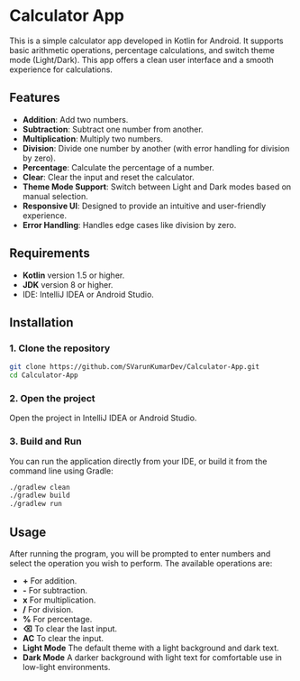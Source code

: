 # Calculator App

This is a simple calculator app developed in Kotlin for Android. It supports basic arithmetic operations, percentage calculations, and switch theme mode (Light/Dark). This app offers a clean user interface and a smooth experience for calculations.

## Features

- **Addition**: Add two numbers.
- **Subtraction**: Subtract one number from another.
- **Multiplication**: Multiply two numbers.
- **Division**: Divide one number by another (with error handling for division by zero).
- **Percentage**: Calculate the percentage of a number.
- **Clear**: Clear the input and reset the calculator.
- **Theme Mode Support**: Switch between Light and Dark modes based on manual selection.
- **Responsive UI**: Designed to provide an intuitive and user-friendly experience.
- **Error Handling**: Handles edge cases like division by zero.

## Requirements

- **Kotlin** version 1.5 or higher.
- **JDK** version 8 or higher.
- IDE: IntelliJ IDEA or Android Studio.

## Installation

### 1. Clone the repository

```bash
git clone https://github.com/SVarunKumarDev/Calculator-App.git
cd Calculator-App
```

### 2. Open the project

Open the project in IntelliJ IDEA or Android Studio.

### 3. Build and Run

You can run the application directly from your IDE, or build it from the command line using Gradle:

```bash
./gradlew clean
./gradlew build
./gradlew run
```

## Usage

After running the program, you will be prompted to enter numbers and select the operation you wish to perform. The available operations are:

- **+** For addition.
- **-** For subtraction.
- **x** For multiplication.
- **/** For division.
- **%** For percentage.
- **⌫** To clear the last input.
- **AC** To clear the input.
- **Light Mode** The default theme with a light background and dark text.
- **Dark Mode** A darker background with light text for comfortable use in low-light environments.